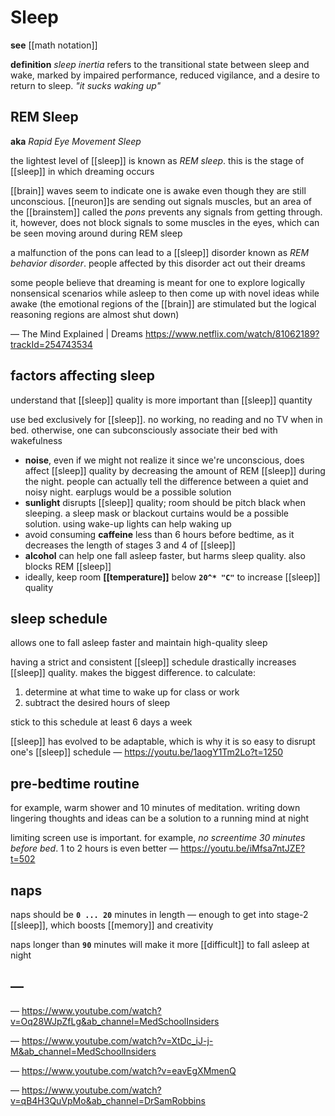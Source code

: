 # Sleep

**see** [[math notation]]

**definition** _sleep inertia_ refers to the transitional state between sleep and wake, marked by impaired performance, reduced vigilance, and a desire to return to sleep. _"it sucks waking up"_

## REM Sleep

**aka** _Rapid Eye Movement Sleep_

the lightest level of [[sleep]] is known as _REM sleep_. this is the stage of [[sleep]] in which dreaming occurs

[[brain]] waves seem to indicate one is awake even though they are still unconscious. [[neuron]]s are sending out signals muscles, but an area of the [[brainstem]] called the _pons_ prevents any signals from getting through. it, however, does not block signals to some muscles in the eyes, which can be seen moving around during REM sleep

a malfunction of the pons can lead to a [[sleep]] disorder known as _REM behavior disorder_. people affected by this disorder act out their dreams

some people believe that dreaming is meant for one to explore logically nonsensical scenarios while asleep to then come up with novel ideas while awake (the emotional regions of the [[brain]] are stimulated but the logical reasoning regions are almost shut down)

&mdash; The Mind Explained | Dreams <https://www.netflix.com/watch/81062189?trackId=254743534>

## factors affecting sleep

understand that [[sleep]] quality is more important than [[sleep]] quantity

use bed exclusively for [[sleep]]. no working, no reading and no TV when in bed. otherwise, one can subconsciously associate their bed with wakefulness

- **noise**, even if we might not realize it since we're unconscious, does affect [[sleep]] quality by decreasing the amount of REM [[sleep]] during the night. people can actually tell the difference between a quiet and noisy night. earplugs would be a possible solution
- **sunlight** disrupts [[sleep]] quality; room should be pitch black when sleeping. a sleep mask or blackout curtains would be a possible solution. using wake-up lights can help waking up
- avoid consuming **caffeine** less than 6 hours before bedtime, as it decreases the length of stages 3 and 4 of [[sleep]]
- **alcohol** can help one fall asleep faster, but harms sleep quality. also blocks REM [[sleep]]
- ideally, keep room **[[temperature]]** below **`20^* "C"`** to increase [[sleep]] quality

## sleep schedule

allows one to fall asleep faster and maintain high-quality sleep

having a strict and consistent [[sleep]] schedule drastically increases [[sleep]] quality. makes the biggest difference. to calculate:

1. determine at what time to wake up for class or work
2. subtract the desired hours of sleep

stick to this schedule at least 6 days a week

[[sleep]] has evolved to be adaptable, which is why it is so easy to disrupt one's [[sleep]] schedule &mdash; <https://youtu.be/1aogY1Tm2Lo?t=1250>

## pre-bedtime routine

for example, warm shower and 10 minutes of meditation. writing down lingering thoughts and ideas can be a solution to a running mind at night

limiting screen use is important. for example, _no screentime 30 minutes before bed_. 1 to 2 hours is even better &mdash; <https://youtu.be/iMfsa7ntJZE?t=502>

## naps

naps should be **`0 ... 20`** minutes in length &mdash; enough to get into stage-2 [[sleep]], which boosts [[memory]] and creativity

naps longer than **`90`** minutes will make it more [[difficult]] to fall asleep at night

## &mdash;

&mdash; <https://www.youtube.com/watch?v=Oq28WJpZfLg&ab_channel=MedSchoolInsiders>

&mdash; <https://www.youtube.com/watch?v=XtDc_iJ-j-M&ab_channel=MedSchoolInsiders>

&mdash; <https://www.youtube.com/watch?v=eavEgXMmenQ>

&mdash; <https://www.youtube.com/watch?v=qB4H3QuVpMo&ab_channel=DrSamRobbins>
